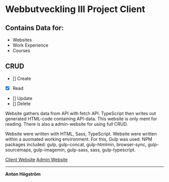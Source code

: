 # Webbutveckling III Project Client

## Contains Data for:
- Websites
- Work Experience
- Courses


## CRUD
- [] Create
- [x] Read
- [] Update
- [] Delete

Website gathers data from API with fetch API.
TypeScript then writes out generated HTML-code containing API-data.
This website is only ment for reading. There is also a admin-website for using full CRUD.

Website were written with HTML, Sass, TypeScript.
Website were written within a auomated working environment.
For this, Gulp was used. NPM packages included:
gulp, gulp-concat, gulp-htmlmin, browser-sync, gulp-sourcemaps, gulp-imagemin, gulp-sass, sass, gulp-typescript.

[Client Website](https://devnoe.com/MIUN/WEBB3PROJ/portfolio_client/)
[Admin Website](https://devnoe.com/MIUN/WEBB3PROJ/portfolio_admin/admin.php)

---

**Anton Högström**
